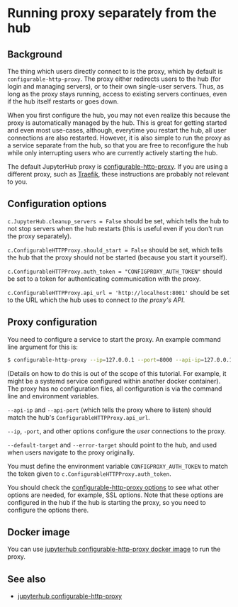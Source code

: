 # Running proxy separately from the hub

## Background

The thing which users directly connect to is the proxy, which by default is
`configurable-http-proxy`. The proxy either redirects users to the
hub (for login and managing servers), or to their own single-user
servers. Thus, as long as the proxy stays running, access to existing
servers continues, even if the hub itself restarts or goes down.

When you first configure the hub, you may not even realize this
because the proxy is automatically managed by the hub. This is great
for getting started and even most use-cases, although, everytime you restart the
hub, all user connections are also restarted. However, it is also simple to
run the proxy as a service separate from the hub, so that you are free
to reconfigure the hub while only interrupting users who are currently
actively starting the hub.

The default JupyterHub proxy is
[configurable-http-proxy](https://github.com/jupyterhub/configurable-http-proxy). If you are using a different proxy, such
as [Traefik](https://github.com/traefik/traefik), these instructions are probably not relevant to you.

## Configuration options

`c.JupyterHub.cleanup_servers = False` should be set, which tells the
hub to not stop servers when the hub restarts (this is useful even if
you don't run the proxy separately).

`c.ConfigurableHTTPProxy.should_start = False` should be set, which
tells the hub that the proxy should not be started (because you start
it yourself).

`c.ConfigurableHTTPProxy.auth_token = "CONFIGPROXY_AUTH_TOKEN"` should be set to a
token for authenticating communication with the proxy.

`c.ConfigurableHTTPProxy.api_url = 'http://localhost:8001'` should be
set to the URL which the hub uses to connect _to the proxy's API_.

## Proxy configuration

You need to configure a service to start the proxy. An example
command line argument for this is:

```bash
$ configurable-http-proxy --ip=127.0.0.1 --port=8000 --api-ip=127.0.0.1 --api-port=8001 --default-target=http://localhost:8081 --error-target=http://localhost:8081/hub/error
```

(Details on how to do this is out of the scope of this tutorial. For example, it might be a
systemd service configured within another docker container). The proxy has no
configuration files, all configuration is via the command line and
environment variables.

`--api-ip` and `--api-port` (which tells the proxy where to listen) should match the hub's `ConfigurableHTTPProxy.api_url`.

`--ip`, `-port`, and other options configure the _user_ connections to the proxy.

`--default-target` and `--error-target` should point to the hub, and used when users navigate to the proxy originally.

You must define the environment variable `CONFIGPROXY_AUTH_TOKEN` to
match the token given to `c.ConfigurableHTTPProxy.auth_token`.

You should check the [configurable-http-proxy
options](https://github.com/jupyterhub/configurable-http-proxy) to see
what other options are needed, for example, SSL options. Note that
these options are configured in the hub if the hub is starting the proxy, so you
need to configure the options there.

## Docker image

You can use [jupyterhub configurable-http-proxy docker
image](https://hub.docker.com/r/jupyterhub/configurable-http-proxy/)
to run the proxy.

## See also

- [jupyterhub configurable-http-proxy](https://github.com/jupyterhub/configurable-http-proxy)
